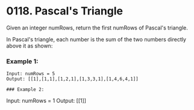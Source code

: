 # 0118. Pascal's Triangle
Given an integer numRows, return the first numRows of Pascal's triangle.

In Pascal's triangle, each number is the sum of the two numbers directly above it as shown:

### Example 1:
```
Input: numRows = 5
Output: [[1],[1,1],[1,2,1],[1,3,3,1],[1,4,6,4,1]]

### Example 2:
```
Input: numRows = 1
Output: [[1]]
```
